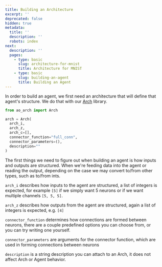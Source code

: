 ```yaml
---
title: Building an Architecture
excerpt: ''
deprecated: false
hidden: true
metadata:
  title: ''
  description: ''
  robots: index
next:
  description: ''
  pages:
    - type: basic
      slug: architecture-for-mnist
      title: Architecture for MNIST
    - type: basic
      slug: building-an-agent
      title: Building an Agent
---
```

In order to build an agent, we first need an architecture that will define that agent's structure. We do that with our [Arch](https://github.com/aolabsai/ao_arch) library.

```python python
from ao_arch import Arch

arch = Arch(
  arch_i,
  arch_z,
  arch_c=[],
  connector_function="full_conn",
  connector_parameters=(),
  description=""
)
```

The first things we need to figure out when building an agent is how inputs and outputs are structured. When we're feeding data into the agent or reading the output, depending on the case we may convert to/from other types, such as to/from ints.

`arch_i` describes how inputs to the agent are structured, a list of integers is expected, for example `[5]` if we simply want 5 neurons or if we want multiple channels `[5, 5, 5]`.

`arch_z` describes how outputs from the agent are structured, again a list of integers is expected, e.g. `[4]`

`connector_function` determines how connections are formed between neurons, there are a couple predefined options you can choose from, or you can try writing one yourself.

`connector_parameters` are arguments for the connector function, which are used in forming connections between neurons

`description` is a string description you can attach to an Arch, it does not affect Arch or Agent behavior.